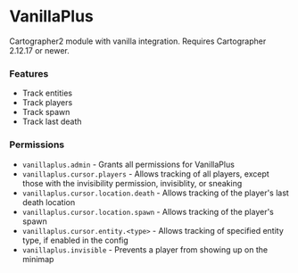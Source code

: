 # VanillaPlus
Cartographer2 module with vanilla integration. Requires Cartographer 2.12.17 or newer.

### Features
- Track entities
- Track players
- Track spawn
- Track last death

### Permissions
- `vanillaplus.admin` - Grants all permissions for VanillaPlus
- `vanillaplus.cursor.players` - Allows tracking of all players, except those with the invisibility permission, invisiblity, or sneaking
- `vanillaplus.cursor.location.death` - Allows tracking of the player's last death location
- `vanillaplus.cursor.location.spawn` - Allows tracking of the player's spawn
- `vanillaplus.cursor.entity.<type>` - Allows tracking of specified entity type, if enabled in the config
- `vanillaplus.invisible` - Prevents a player from showing up on the minimap
